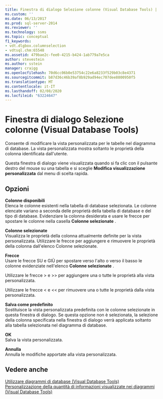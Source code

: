 ```yaml
---
title: Finestra di dialogo Selezione colonne (Visual Database Tools) | Microsoft Docs
ms.custom: ''
ms.date: 06/13/2017
ms.prod: sql-server-2014
ms.reviewer: ''
ms.technology: ssms
ms.topic: conceptual
f1_keywords:
- vdt.dlgbox.columnselection
- vdtsql.chm:65548
ms.assetid: 479bae2c-fee0-4215-b424-1ab779a7e5ca
author: stevestein
ms.author: sstein
manager: craigg
ms.openlocfilehash: 70d6cc06b0e53754c22e6a8233f529b03c8e4371
ms.sourcegitcommit: b87d36c46b39af8b929ad94ec707dee8800950f5
ms.translationtype: MT
ms.contentlocale: it-IT
ms.lasthandoff: 02/08/2020
ms.locfileid: "63224647"
---
```

# <a name="column-selection-dialog-box-visual-database-tools"></a>Finestra di dialogo Selezione colonne (Visual Database Tools)
  Consente di modificare la vista personalizzata per le tabelle nel diagramma di database. La vista personalizzata mostra soltanto le proprietà della colonna identificata dall'utente.  
  
 Questa finestra di dialogo viene visualizzata quando si fa clic con il pulsante destro del mouse su una tabella e si sceglie **Modifica visualizzazione personalizzata** dal menu di scelta rapida.  
  
## <a name="options"></a>Opzioni  
 **Colonne disponibili**  
 Elenca le colonne esistenti nella tabella di database selezionata. Le colonne elencate variano a seconda delle proprietà della tabella di database e del tipo di database. Evidenziare la colonna desiderata e usare le frecce per spostare le colonne nella casella **Colonne selezionate** .  
  
 **Colonne selezionate**  
 Visualizza le proprietà della colonna attualmente definite per la vista personalizzata. Utilizzare le frecce per aggiungere e rimuovere le proprietà della colonna dall'elenco Colonne selezionate.  
  
 **Frecce**  
 Usare le frecce SU e GIÙ per spostare verso l'alto o verso il basso le colonne evidenziate nell'elenco **Colonne selezionate** .  
  
 Utilizzare le frecce > e >> per aggiungere una o tutte le proprietà alla vista personalizzata.  
  
 Utilizzare le frecce < e << per rimuovere una o tutte le proprietà dalla vista personalizzata.  
  
 **Salva come predefinito**  
 Sostituisce la vista personalizzata predefinita con le colonne selezionate in questa finestra di dialogo. Se questa opzione non è selezionata, la selezione della colonna specificata nella finestra di dialogo verrà applicata soltanto alla tabella selezionata nel diagramma di database.  
  
 **OK**  
 Salva la vista personalizzata.  
  
 **Annulla**  
 Annulla le modifiche apportate alla vista personalizzata.  
  
## <a name="see-also"></a>Vedere anche  
 [Utilizzare diagrammi di database &#40;Visual Database Tools&#41;](visual-database-tools.md)   
 [Personalizzazione della quantità di informazioni visualizzate nei diagrammi &#40;Visual Database Tools&#41;](customize-the-amount-of-information-displayed-in-diagrams-visual-database-tools.md)  
  
  

